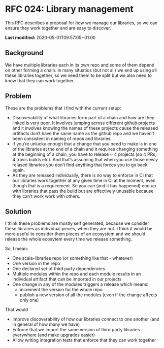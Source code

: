 # RFC 024: Library management

This RFC describes a proposal for how we manage our libraries, so we can ensure they work together and are easy to discover.

**Last modified:** 2020-05-01T09:57:05+01:00

## Background

We have multiple libraries each in its own repo and some of them depend on other forming a chain. In many situatios (but not all) we end up using all these libraries together, so we need them to be split but we also need to know that they can work together.

## Problem

These are the problems that I find with the current setup:
- Discoverability of what libraries form part of a chain and how are they linked is very poor. It involves jumping across different github projects and it involves knowing the names of these projects cause the released artifacts don’t have the same name as the github repo and we haven’t been consistent in naming of repos and libraries.
- If you’re unlucky enough that a change that you need to make is in one of the libraries at the end of a chain and it requires changing something at the beginning of a chain, you have to release ~ 4 projects (so 4 PRs, 4 travis builds etc). And that’s assuming that when you use those newly relased libraries you don’t find anything that forces you to go back again.
- As they are released individually, there is no way to enforce in CI that our libraries work together at any given time in CI at the moment, even though that is a requirement. So you can (and it has happened) end up with libraries that pass the build but are effectively unusable because they can’t work work with others.

## Solution

I think these problems are mostly self generated, because we consider these libraries as individual pieces, when they are not.
I think it would be more useful to consider them pieces of an ecosystem and we should release the whole ecosytem every time we release something.

So, I mean:
- One scala-libraries repo (or something like that - whatever)
- One version in the repo
- One declared set of third party dependencies
- Multiple modules within the repo and each module results in an individual artifact that can be imported in our projects
- One change in any of the modules triggers a release which means:
    - increment the version for the whole repo
    - publish a new version of all the modules (even if the change affects only one)

That would
- Improve discoverability of how our libraries connect to one another (and in general of how many we have)
- Enforce that we import the same version of third party libraries everywhere (and make upgrades easier)
- Allow writing integration tests that enforce that they can work together
